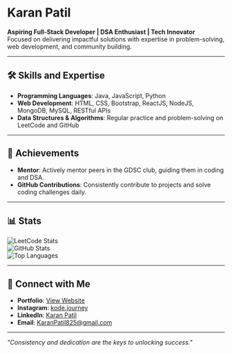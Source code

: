 # Karan Patil  

**Aspiring Full-Stack Developer | DSA Enthusiast | Tech Innovator**  
Focused on delivering impactful solutions with expertise in problem-solving, web development, and community building.

---

## 🛠️ Skills and Expertise  

- **Programming Languages**: Java, JavaScript, Python  
- **Web Development**: HTML, CSS, Bootstrap, ReactJS, NodeJS, MongoDB, MySQL, RESTful APIs  
- **Data Structures & Algorithms**: Regular practice and problem-solving on LeetCode and GitHub  

---

## 🌟 Achievements  

- **Mentor**: Actively mentor peers in the GDSC club, guiding them in coding and DSA.  
- **GitHub Contributions**: Consistently contribute to projects and solve coding challenges daily.  

---

## 📊 Stats  

![LeetCode Stats](https://leetcard.jacoblin.cool/karanpatil01?theme=light&font=Karma&ext=contest)  
![GitHub Stats](https://github-readme-stats.vercel.app/api?username=karanpatill&show_icons=true&theme=radical)  
![Top Languages](https://github-readme-stats.vercel.app/api/top-langs/?username=karanpatill&layout=compact&theme=radical)  

---

## 🤝 Connect with Me  

- **Portfolio**: [View Website]( https://karanpatill.github.io/portfolio-Website/)  
- **Instagram**: [kode.journey](https://instagram.com/kode.journey)  
- **LinkedIn**: [Karan Patil](https://linkedin.com/in/karanpatill)  
- **Email**: [KaranPatil825@gmail.com](mailto:KaranPatil825@gmail.com)  

---

*"Consistency and dedication are the keys to unlocking success."*

